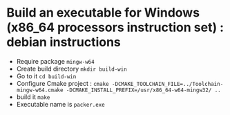 # Build an executable for Windows (x86_64 processors instruction set) : debian instructions

 * Require package `mingw-w64`
 * Create build directory `mkdir build-win`
 * Go to it `cd build-win`
 * Configure Cmake project : `cmake -DCMAKE_TOOLCHAIN_FILE=../Toolchain-mingw-w64.cmake -DCMAKE_INSTALL_PREFIX=/usr/x86_64-w64-mingw32/ ..`
 * build it `make`
 * Executable name is `packer.exe`